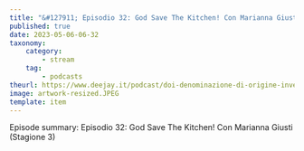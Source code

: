 ```yaml
---
title: "&#127911; Episodio 32: God Save The Kitchen! Con Marianna Giusti (Stagione 3)"
published: true
date: 2023-05-06-06-32
taxonomy:
    category:
        - stream
    tag:
        - podcasts
theurl: https://www.deejay.it/podcast/doi-denominazione-di-origine-inventata/stagione-1-di-doi-denominazione-di-origine-inventata/episodio-32-god-save-the-kitchen-con-marianna-giusti-stagione-3/
image: artwork-resized.JPEG
template: item
---
```


Episode summary: Episodio 32: God Save The Kitchen! Con Marianna Giusti (Stagione 3)
